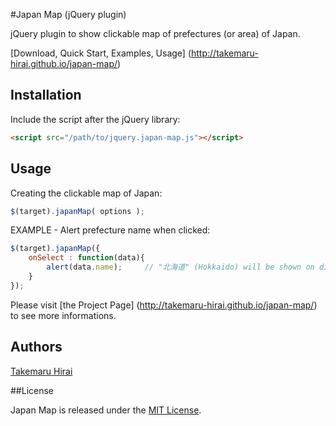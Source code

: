 #Japan Map (jQuery plugin)

jQuery plugin to show clickable map of prefectures (or area) of Japan.

[Download, Quick Start, Examples, Usage] (http://takemaru-hirai.github.io/japan-map/)

## Installation

Include the script after the jQuery library:

```html
<script src="/path/to/jquery.japan-map.js"></script>
```

## Usage

Creating the clickable map of Japan:

```javascript
$(target).japanMap( options );
```

EXAMPLE - Alert prefecture name when clicked:

```javascript
$(target).japanMap({
    onSelect : function(data){
        alert(data.name);     // "北海道" (Hokkaido) will be shown on dialog when you click Hokkaido Island.
    }
});
```

Please visit [the Project Page] (http://takemaru-hirai.github.io/japan-map/) to see more informations.


## Authors

[Takemaru Hirai](https://github.com/takemaru-hirai)

##License

Japan Map is released under the [MIT License](http://opensource.org/licenses/MIT).
